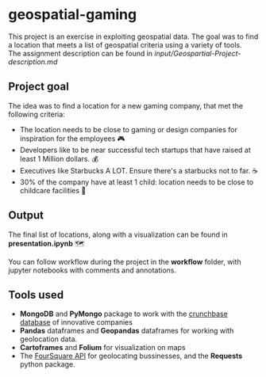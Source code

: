 # geospatial-gaming
This project is an exercise in exploiting geospatial data. The goal was to find a location that meets a list of geospatial criteria using a variety of tools.  
The assignment description can be found in *input/Geospartial-Project-description.md*

## Project goal
The idea was to find a location for a new gaming company, that met the following criteria: 
- The location needs to be close to gaming or design companies for inspiration for the employees 🎮
- Developers like to be near successful tech startups that have raised at least 1 Million dollars. 💰
- Executives like Starbucks A LOT. Ensure there's a starbucks not to far. ☕
- 30% of the company have at least 1 child: location needs to be close to childcare facilities 🧒

## Output
The final list of locations, along with a visualization can be found in **presentation.ipynb** 🗺️

You can follow workflow during the project in the **workflow** folder, with jupyter notebooks with comments and annotations.

## Tools used
- **MongoDB** and **PyMongo** package to work with the [crunchbase database](crunchbase.com) of innovative companies 
- **Pandas** dataframes and **Geopandas** dataframes for working with geolocation data.
- **Cartoframes** and **Folium** for visualization on maps
- The [FourSquare API](https://foursquare.com/developers/) for geolocating bussinesses, and the **Requests** python package.


